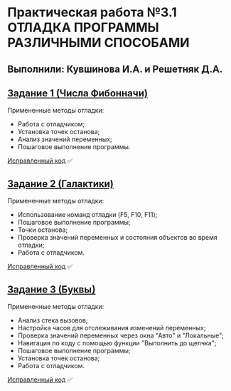 # Практическая работа №3.1 ОТЛАДКА ПРОГРАММЫ РАЗЛИЧНЫМИ СПОСОБАМИ
## Выполнили: Кувшинова И.А. и Решетняк Д.А.

## [Задание 1 (Числа Фибонначи)](https://learn.microsoft.com/ru-ru/training/modules/dotnet-debug-visual-studio/4-use-visual-studio-debugger)
Примененные методы отладки:
- Работа с отладчиком;
- Установка точек останова;
- Анализ значений переменных;
- Пошаговое выполнение программы.

[Исправленный код](https://github.com/Derikser/422_Kuvshinova_Reshetnyak_pr3_1/blob/Fibonacci/422_Kuvshinova_Resheetnyak_pr3_1/Program.cs) :white_check_mark:

## [Задание 2 (Галактики)](https://learn.microsoft.com/ru-ru/visualstudio/debugger/debugging-absolute-beginners?view=vs-2022&source=recommendations&tabs=csharp)
Примененные методы отладки:
- Использование команд отладки (F5, F10, F11);
- Пошаговое выполнение программы;
- Точки останова;
- Проверка значений переменных и состояния объектов во время отладки;
- Работа с отладчиком.

[Исправленный код](https://github.com/Derikser/422_Kuvshinova_Reshetnyak_pr3_1/blob/Galaxes/422_Kuvshinova_Resheetnyak_pr3_1/Program.cs) :white_check_mark:

## [Задание 3 (Буквы)](https://learn.microsoft.com/ru-ru/visualstudio/get-started/csharp/tutorial-debugger?toc=%2Fvisualstudio%2Fdebugger%2Ftoc.json&view=vs-2022#create-a-project)
Примененные методы отладки:
- Анализ стека вызовов;
- Настройка часов для отслеживания изменений переменных;
- Проверка значений переменных через окна "Авто" и "Локальные";
- Навигация по коду с помощью функции "Выполнить до щелчка";
- Пошаговое выполнение программы;
- Установка точек останова;
- Работа с отладчиком.

[Исправленный код](https://github.com/Derikser/422_Kuvshinova_Reshetnyak_pr3_1/blob/Letters/422_Kuvshinova_Resheetnyak_pr3_1/Program.cs) :white_check_mark:
